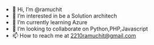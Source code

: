 - 👋 Hi, I’m @ramuchit
- 👀 I’m interested in be a Solution architech
- 🌱 I’m currently learning Azure
- 💞️ I’m looking to collaborate on Python,PHP,Javascript
- 📫 How to reach me at 2210ramuchit@gmail.com

<!---
ramuchit/ramuchit is a ✨ special ✨ repository because its `README.md` (this file) appears on your GitHub profile.
You can click the Preview link to take a look at your changes.
--->
